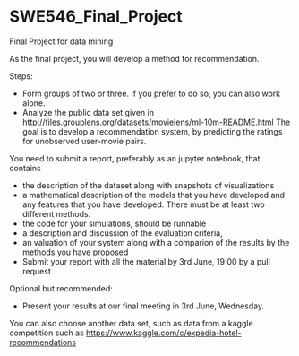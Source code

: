 # SWE546_Final_Project
Final Project for data mining

As the final project, you will develop a method for recommendation. 

Steps: 
- Form groups of two or three. If you prefer to do so, you can also work alone.
- Analyze the public data set given in http://files.grouplens.org/datasets/movielens/ml-10m-README.html
The goal is to develop a recommendation system, by predicting the ratings for unobserved user-movie pairs. 

You need to submit a report, preferably as an jupyter notebook, that contains 
- the description of the dataset along with snapshots of visualizations
- a mathematical description of the models that you have developed and any features that you have developed. There must be at least two different methods.
- the code for your simulations, should be runnable 
- a description and discussion of the evaluation criteria,
- an valuation of your system along with a comparion of the results by the methods you have proposed
- Submit your report with all the material by 3rd June, 19:00 by a pull request

Optional but recommended:
- Present your results at our final meeting in 3rd June, Wednesday.

You can also choose another data set, such as data from a kaggle competition such as 
https://www.kaggle.com/c/expedia-hotel-recommendations
